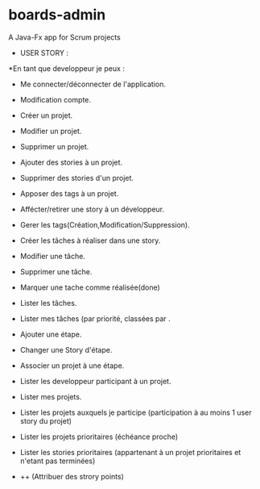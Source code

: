 # boards-admin
A Java-Fx app for Scrum projects

* USER STORY : 

*En tant que developpeur je peux : 

- Me connecter/déconnecter de l'application.
- Modification compte.

- Créer un projet.
- Modifier un projet.
- Supprimer un projet.

- Ajouter des stories à un projet.
- Supprimer des stories  d'un projet.
- Apposer des tags à un projet.
- Affécter/retirer une story à un développeur.

- Gerer les tags(Création,Modification/Suppression).

- Créer les tâches à réaliser dans une story.
- Modifier une tâche.
- Supprimer une tâche.
- Marquer une tache comme réalisée(done)

- Lister les tâches.
- Lister mes tâches (par priorité, classées par .

- Ajouter une étape.
- Changer une Story d'étape.
- Associer un projet à une étape.

- Lister les developpeur participant à un projet.
- Lister mes projets.
- Lister les projets auxquels je participe (participation à au moins 1 user story du projet)
- Lister les projets prioritaires (échéance proche)
- Lister les stories prioritaires (appartenant à un projet prioritaires et n'etant pas terminées)

- ++ (Attribuer des strory points)
